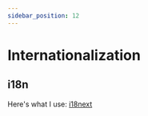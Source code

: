 ```yaml
---
sidebar_position: 12
---
```


# Internationalization

## i18n
Here's what I use: [i18next](https://www.i18next.com/)